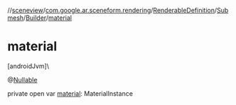 //[sceneview](../../../../../index.md)/[com.google.ar.sceneform.rendering](../../../index.md)/[RenderableDefinition](../../index.md)/[Submesh](../index.md)/[Builder](index.md)/[material](material.md)

# material

[androidJvm]\

@[Nullable](https://developer.android.com/reference/kotlin/androidx/annotation/Nullable.html)

private open var [material](material.md): MaterialInstance

